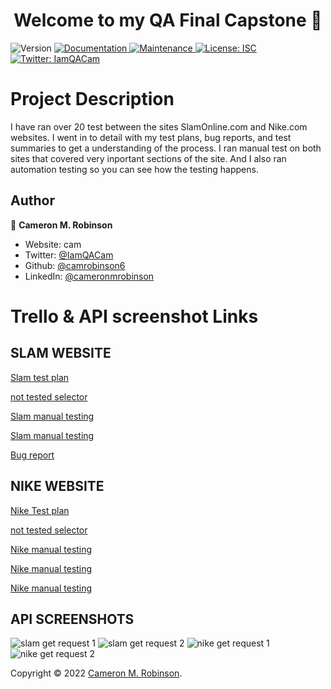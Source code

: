 <h1 align="center">Welcome to my QA Final Capstone 👋</h1>
<p>
  <img alt="Version" src="https://img.shields.io/badge/version-1.0.0-blue.svg?cacheSeconds=2592000" />
  <a href="https://github.com/camrobinson6/project-ideas#readme" target="_blank">
    <img alt="Documentation" src="https://img.shields.io/badge/documentation-yes-brightgreen.svg" />
  </a>
  <a href="https://github.com/camrobinson6/project-ideas/graphs/commit-activity" target="_blank">
    <img alt="Maintenance" src="https://img.shields.io/badge/Maintained%3F-yes-green.svg" />
  </a>
  <a href="https://github.com/camrobinson6/project-ideas/blob/master/LICENSE" target="_blank">
    <img alt="License: ISC" src="https://img.shields.io/github/license/camrobinson6/Final Capstone" />
  </a>
  <a href="https://twitter.com/IamQACam" target="_blank">
    <img alt="Twitter: IamQACam" src="https://img.shields.io/twitter/follow/IamQACam.svg?style=social" />
  </a>
</p>



# Project Description
I have ran over 20 test between the sites SlamOnline.com and Nike.com websites. I went in to detail with my test plans, bug reports, and test summaries to get a understanding of the process. I ran manual test on both sites that covered very inportant sections of the site. And I also ran automation testing so you can see how the testing happens.

## Author

👤 **Cameron M. Robinson**

* Website: cam
* Twitter: [@IamQACam](https://twitter.com/IamQACam)
* Github: [@camrobinson6](https://github.com/camrobinson6)
* LinkedIn: [@cameronmrobinson](https://linkedin.com/in/cameronmrobinson)


# Trello & API screenshot Links

## SLAM WEBSITE
[Slam test plan](https://trello.com/c/c8n7WaWg)

[not tested selector](https://trello.com/c/AHg83nBM)        

[Slam manual testing](https://trello.com/c/v8RpXzBE)

[Slam manual testing](https://trello.com/c/XvOgSmAc)

[Bug report](https://trello.com/c/rcHoSZFI)


## NIKE WEBSITE
[Nike Test plan](https://trello.com/c/lQQOCm2N)

[not tested selector](https://trello.com/c/B0pGMtm3)

[Nike manual testing](https://trello.com/c/5LEQVY5d)

[Nike manual testing](https://trello.com/c/MY28YzEf)

[Nike manual testing](https://trello.com/c/LWx5QlIk)

## API SCREENSHOTS
![slam get request 1](https://user-images.githubusercontent.com/92333068/151053303-003b307e-ea26-40b9-9837-50cfbee61f92.png)
![slam get request 2](https://user-images.githubusercontent.com/92333068/151053314-639eb48c-204f-472f-945a-c12eba9ee3b1.png)
![nike get request 1](https://user-images.githubusercontent.com/92333068/151053317-5ded7be2-3d3b-4dac-8b50-8c71336a664b.png)
![nike get request 2](https://user-images.githubusercontent.com/92333068/151053323-4a18759a-4a60-4024-b464-090366221f9a.png)

Copyright © 2022 [Cameron M. Robinson](https://github.com/camrobinson6).<br />
